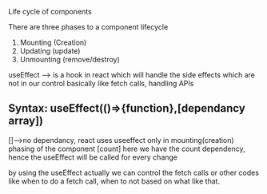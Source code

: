 Life cycle of components

There are three phases to a component lifecycle

1. Mounting (Creation)
2. Updating (update)
3. Unmounting (remove/destroy)

useEffect --> is a hook in react which will handle the side effects which are not in our control basically like fetch calls, handling APIs 

## Syntax: useEffect(()=>{function},[dependancy array])
[]-->no dependancy, react uses useeffect only in mounting(creation) phasing of the component
 [count] here we have the count dependency, hence the useEffect will be called for every change

by using the useEffect actually we can control the fetch calls or other codes like when to do a fetch call, when to not based on what like that.